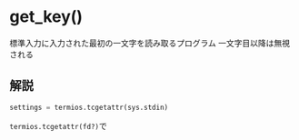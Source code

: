 # get_key()

標準入力に入力された最初の一文字を読み取るプログラム
一文字目以降は無視される

## 解説

```py
settings = termios.tcgetattr(sys.stdin)
```

`termios.tcgetattr(fd?)`で
<!-- @note tcgetattrで取得した値を覗いてみる -->
